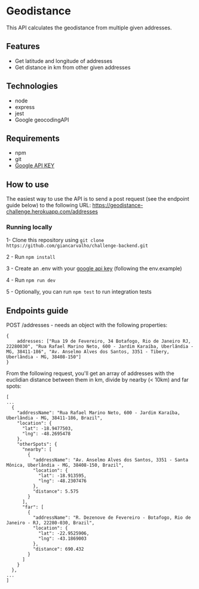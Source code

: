 # Geodistance

This API calculates the geodistance from multiple given addresses. 

## Features

- Get latitude and longitude of addresses
- Get distance in km from other given addresses

## Technologies

- node
- express
- jest
- Google geocodingAPI


## Requirements

- npm
- git
- [Google API KEY](https://developers.google.com/maps/documentation/geocoding/get-api-key)

## How to use

The easiest way to use the API is to send a post request (see the endpoint guide below) to the following URL: https://geodistance-challenge.herokuapp.com/addresses

### Running locally

1- Clone this repository using ```git clone https://github.com/giancarvalho/challenge-backend.git```

2 - Run ```npm install``` 

3 - Create an .env with your [google api key](https://developers.google.com/maps/documentation/geocoding/get-api-key) (following the env.example)

4 - Run ```npm run dev```

5 - Optionally, you can run ```npm test``` to run integration tests


## Endpoints guide



POST /addresses - needs an object with the following properties:

```
{
    addresses: ["Rua 19 de Fevereiro, 34 Botafogo, Rio de Janeiro RJ, 22280030", "Rua Rafael Marino Neto, 600 - Jardim Karaíba, Uberlândia - MG, 38411-186", "Av. Anselmo Alves dos Santos, 3351 - Tibery, Uberlândia - MG, 38408-150"]
}

```

From the following request, you'll get an array of addresses with the euclidian distance between them in km, divide by nearby (< 10km) and far spots:

```
[
...
  {
    "addressName": "Rua Rafael Marino Neto, 600 - Jardim Karaíba, Uberlândia - MG, 38411-186, Brazil",
    "location": {
      "lat": -18.9477503,
      "lng": -48.2695478
    },
    "otherSpots": {
      "nearby": [
        {
          "addressName": "Av. Anselmo Alves dos Santos, 3351 - Santa Mônica, Uberlândia - MG, 38408-150, Brazil",
          "location": {
            "lat": -18.913595,
            "lng": -48.2307476
          },
          "distance": 5.575
        }
      ],
      "far": [
        {
          "addressName": "R. Dezenove de Fevereiro - Botafogo, Rio de Janeiro - RJ, 22280-030, Brazil",
          "location": {
            "lat": -22.9525906,
            "lng": -43.1869003
          },
          "distance": 690.432
        }
      ]
    }
  },
...
]


```
